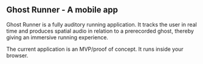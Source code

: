 ## Ghost Runner - A mobile app

Ghost Runner is a fully auditory running application. It tracks the user in real time and produces spatial audio in relation to a prerecorded ghost, thereby giving an immersive running experience.

The current application is an MVP/proof of concept. It runs inside your browser.
